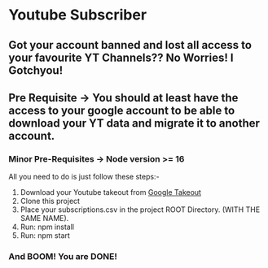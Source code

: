 # Youtube Subscriber

## Got your account banned and lost all access to your favourite YT Channels?? No Worries! I Gotchyou!

## Pre Requisite -> You should at least have the access to your google account to be able to download your YT data and migrate it to another account.

### Minor Pre-Requisites -> Node version >= 16

All you need to do is just follow these steps:-
1. Download your Youtube takeout from [Google Takeout](https://takeout.google.com/)
2. Clone this project
3. Place your subscriptions.csv in the project ROOT Directory. (WITH THE SAME NAME).
4. Run: npm install
5. Run: npm start

### And BOOM! You are DONE!